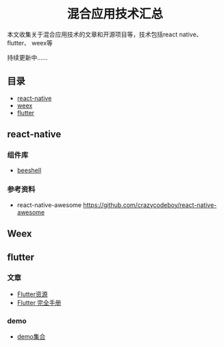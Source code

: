 <h1 align="center">混合应用技术汇总</h1>

本文收集关于混合应用技术的文章和开源项目等，技术包括react native、 flutter、 weex等


持续更新中……


## 目录

* [react-native](#react-native)
* [weex](#weex)
* [flutter](#flutter)

## react-native

### 组件库
* [beeshell](https://github.com/Meituan-Dianping/beeshell)

### 参考资料
- react-native-awesome  https://github.com/crazycodeboy/react-native-awesome

## Weex


## flutter

### 文章
* [Flutter资源](https://github.com/nieyafei/flutter-resources)
* [Flutter 完全手册](https://juejin.im/book/5c5423ef6fb9a049cd54a213)


### demo

* [demo集合](https://github.com/XXApple/AndroidLibs/tree/master/Flutter)
